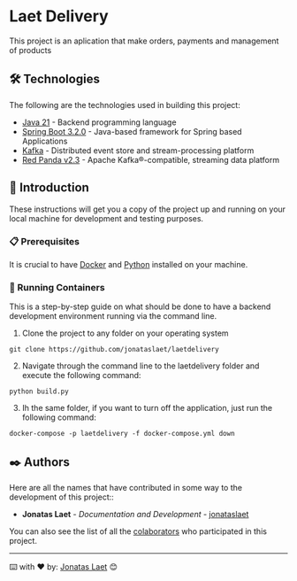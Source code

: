 # Laet Delivery

This project is an aplication that make orders, payments and management of products


## 🛠️ Technologies 

The following are the technologies used in building this project:

* [Java 21](https://www.oracle.com/java/) - Backend programming language
* [Spring Boot 3.2.0](https://spring.io/projects/spring-boot) - Java-based framework for Spring based Applications
* [Kafka](https://kafka.apache.org/documentation/) - Distributed event store and stream-processing platform
* [Red Panda v2.3](https://docs.redpanda.com/current/home/) - Apache Kafka®-compatible, streaming data platform


## 🚀 Introduction

These instructions will get you a copy of the project up and running on your local machine for development and testing purposes.


### 📋 Prerequisites

It is crucial to have [Docker](https://docs.docker.com/engine/install/) and [Python](https://kinsta.com/knowledgebase/install-python/) installed on your machine.


### 🔧 Running Containers

This is a step-by-step guide on what should be done to have a backend development environment running via the command line.

01. Clone the project to any folder on your operating system

```
git clone https://github.com/jonataslaet/laetdelivery
```

02. Navigate through the command line to the laetdelivery folder and execute the following command:

```
python build.py
```

03. Ih the same folder, if you want to turn off the application, just run the following command:

```
docker-compose -p laetdelivery -f docker-compose.yml down
```

## ✒️ Authors

Here are all the names that have contributed in some way to the development of this project::

* **Jonatas Laet** - *Documentation and Development* - [jonataslaet](https://github.com/jonataslaet)

You can also see the list of all the [colaborators](https://github.com/jonataslaet/laetdelivery/graphs/contributors) who participated in this project.


---
⌨️ with ❤️ by: 
[Jonatas Laet](https://github.com/jonataslaet) 😊
